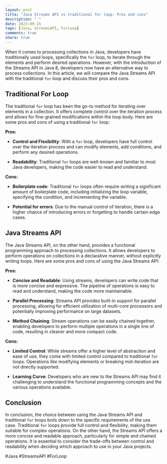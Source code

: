 ```yaml
---
layout: post
title: "Java Streams API vs traditional for loop: Pros and cons"
description: " "
date: 2023-09-15
tags: [Java, StreamsAPI, ForLoop]
comments: true
share: true
---
```


When it comes to processing collections in Java, developers have traditionally used loops, specifically the `for` loop, to iterate through the elements and perform desired operations. However, with the introduction of the Streams API in Java 8, developers now have an alternative way to process collections. In this article, we will compare the Java Streams API with the traditional `for` loop and discuss their pros and cons.

## Traditional For Loop

The traditional `for` loop has been the go-to method for iterating over elements in a collection. It offers complete control over the iteration process and allows for fine-grained modifications within the loop body. Here are some pros and cons of using a traditional `for` loop:

**Pros:**

- **Control and Flexibility**: With a `for` loop, developers have full control over the iteration process and can modify elements, add conditions, and perform any desired operations.

- **Readability**: Traditional `for` loops are well-known and familiar to most Java developers, making the code easier to read and understand.

**Cons:**

- **Boilerplate code**: Traditional `for` loops often require writing a significant amount of boilerplate code, including initializing the loop variable, specifying the condition, and incrementing the variable.

- **Potential for errors**: Due to the manual control of iteration, there is a higher chance of introducing errors or forgetting to handle certain edge cases.

## Java Streams API

The Java Streams API, on the other hand, provides a functional programming approach to processing collections. It allows developers to perform operations on collections in a declarative manner, without explicitly writing loops. Here are some pros and cons of using the Java Streams API:

**Pros:**

- **Concise and Readable**: Using streams, developers can write code that is more concise and expressive. The pipeline of operations is easy to read and understand, making the code more maintainable.

- **Parallel Processing**: Streams API provides built-in support for parallel processing, allowing for efficient utilization of multi-core processors and potentially improving performance on large datasets.

- **Method Chaining**: Stream operations can be easily chained together, enabling developers to perform multiple operations in a single line of code, resulting in cleaner and more compact code.

**Cons:**

- **Limited Control**: While streams offer a higher level of abstraction and ease of use, they come with limited control compared to traditional `for` loops. Operations like modifying elements or breaking mid-iteration are not directly supported.

- **Learning Curve**: Developers who are new to the Streams API may find it challenging to understand the functional programming concepts and the various operations available.

## Conclusion

In conclusion, the choice between using the Java Streams API and traditional `for` loops boils down to the specific requirements of the use case. Traditional `for` loops provide full control and flexibility, making them suitable for complex operations. On the other hand, the Streams API offers a more concise and readable approach, particularly for simple and chained operations. It is essential to consider the trade-offs between control and readability when deciding which approach to use in your Java projects.

#Java #StreamsAPI #ForLoop